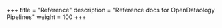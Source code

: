 +++
title = "Reference"
description = "Reference docs for OpenDataology Pipelines"
weight = 100
+++

